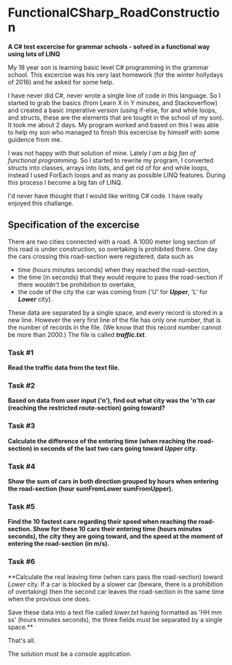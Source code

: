 # FunctionalCSharp_RoadConstruction

**A C# test excercise for grammar schools - solved in a functional way using lots of LINQ**

My 18 year son is learning basic level C# programming in the grammar school.
This excercise was his very last homework (for the winter hollydays of 2016) and he asked for some help.

I have never did C#, never wrote a single line of code in this language. So I started to grab the basics (from Learn X in Y minutes, and Stackoverflow) and 
created a basic imperative version (using if-else, for and while loops, and structs, these are the elements 
that are tought in the school of my son). It took me about 2 days. 
My program worked and based on this I was able to help my son who managed to finish this excercise by himself with some guidence from me.

I was not happy with that solution of mine. Lately _I am a big fan of functional programming_. 
So I started to rewrite my program, I converted structs into classes, arrays into lists, and get rid of for and while loops,
instead I used ForEach loops and as many as possible LINQ features. During this process I become a big fan of LINQ.

I'd never have thought that I would like writing C# code. I have really enjoyed this challange.


## Specification of the excercise
There are two cities connected with a road. A 1000 meter long section of this road is under construction,
so overtaking is prohibited there.
One day the cars crossing this road-section were registered, data such as 
- time (hours minutes seconds) when they reached the road-section, 
- the time (in seconds) that they would require to pass the road-section if there wouldn't be prohibition to overtake,
- the code of the city the car was coming from ('U' for **_Upper_**, 'L' for **_Lower_** city).

These data are separated by a single space, and every record is stored in a new line.
However the very first line of the file has only one number, that is the number of records in the file.
(We know that this record number cannot be more than 2000.)
The file is called **_traffic.txt_**.

### Task #1
**Read the traffic data from the text file.**

### Task #2
**Based on data from user input ('n'), find out what city was the 'n'th car (reaching the restricted route-section) going toward?**

### Task #3
**Calculate the difference of the entering time (when reaching the road-section) in seconds of the last two cars
going toward _Upper_ city.**

### Task #4
**Show the sum of cars in both direction grouped by hours when entering the road-section (hour sumFromLower sumFromUpper).**

### Task #5
**Find the 10 fastest cars regarding their speed when reaching the road-section. 
Show for these 10 cars their entering time (hours minutes seconds), the city they are going toward, 
and the speed at the moment of entering the road-section (in m/s).**

### Task #6
**Calculate the real leaving time (when cars pass the road-section) toward _Lower_ city.
If a car is blocked by a slower car (beware, there is a prohibition of overtaking)
then the second car leaves the road-section in the same time when the provious one does.

Save these data into a text file called _lower.txt_
having formatted as 'HH mm ss' (hours minutes seconds), the three fields must be separated by a single space.**


That's all.

The solution must be a console application.